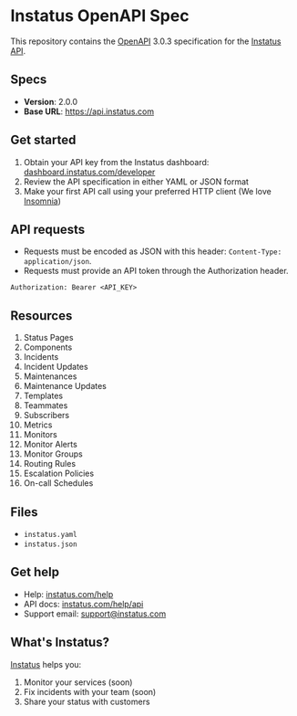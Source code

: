 # Instatus OpenAPI Spec

This repository contains the [OpenAPI](https://www.openapis.org/) 3.0.3 specification for the [Instatus API](https://instatus.com/help/api).

## Specs

- **Version**: 2.0.0
- **Base URL**: https://api.instatus.com

## Get started

1. Obtain your API key from the Instatus dashboard: [dashboard.instatus.com/developer](https://dashboard.instatus.com/developer)
2. Review the API specification in either YAML or JSON format
3. Make your first API call using your preferred HTTP client (We love [Insomnia](https://insomnia.rest))

## API requests

- Requests must be encoded as JSON with this header: `Content-Type: application/json`.
- Requests must provide an API token through the Authorization header.
```
Authorization: Bearer <API_KEY>
```

## Resources

1. Status Pages
2. Components
3. Incidents
4. Incident Updates
5. Maintenances
6. Maintenance Updates
7. Templates
8. Teammates
9. Subscribers
10. Metrics
11. Monitors
12. Monitor Alerts
13. Monitor Groups
14. Routing Rules
15. Escalation Policies
16. On-call Schedules


## Files

- `instatus.yaml`
- `instatus.json`

## Get help

- Help: [instatus.com/help](https://instatus.com/help)
- API docs: [instatus.com/help/api](https://instatus.com/help/api)
- Support email: [support@instatus.com](mailto:support@instatus.com)

## What's Instatus?

[Instatus](https://instatus.com) helps you:
1. Monitor your services (soon)
2. Fix incidents with your team (soon)
3. Share your status with customers
